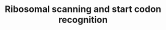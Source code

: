 ---
authors:
- Anwesha
- Eweitz
description: Developed by Gramene.org  Source:[http://plantreactome.gramene.org/ Plant
  Reactome].
last-edited: 2021-05-07
organisms:
- Oryza sativa
redirect_from:
- /index.php/Pathway:WP3044
- /instance/WP3044
schema-jsonld:
- '@context': https://schema.org/
  '@id': https://wikipathways.github.io/pathways/WP3044.html
  '@type': Dataset
  creator:
    '@type': Organization
    name: WikiPathways
  description: Developed by Gramene.org  Source:[http://plantreactome.gramene.org/
    Plant Reactome].
  keywords:
  - ADP
  - copied from entity
  - eIF2 subunit complex
  - Pi
  - entity in Homo
  - 48S complex (name
  - in Homo sapiens)
  - ATP
  - sapiens)
  - Homologues of eIF1A
  - eIF1
  - Homologues of eIF5
  - (name copied from
  license: CC0
  name: Ribosomal scanning and start codon recognition
seo: CreativeWork
title: Ribosomal scanning and start codon recognition
wpid: WP3044
---